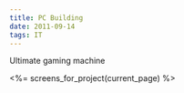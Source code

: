 ```yaml
---
title: PC Building
date: 2011-09-14
tags: IT
---
```


Ultimate gaming machine

<div class='row'>
  <%= screens_for_project(current_page) %>
</div>
